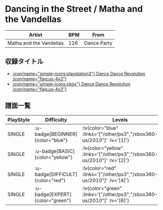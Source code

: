 # Dancing in the Street / Matha and the Vandellas

|Artist|BPM|From|
|------|---|----|
|Matha and the Vandellas|126|Dance Party|

## 収録タイトル

- [ :icon{name="simple-icons:playstation3"} Dance Dance Revolution :icon{name="flag:us-4x3"} ](/other/ps3)
- [ :icon{name="simple-icons:xbox"} Dance Dance Revolution :icon{name="flag:us-4x3"} ](/xbox360-us/2010)

## 譜面一覧

|PlayStyle|Difficulty|Levels|Notes|Movie|
|---------|----------|------|-----|-----|
|SINGLE| :u-badge[BEGINNER]{color="blue"} | :lv{color="blue" :links='["/other/ps3","/xbox360-us/2010"]' :lv='[1]'} |38/0||
|SINGLE| :u-badge[BASIC]{color="yellow"} | :lv{color="yellow" :links='["/other/ps3","/xbox360-us/2010"]' :lv='[2]'} |86/5||
|SINGLE| :u-badge[DIFFICULT]{color="red"} | :lv{color="red" :links='["/other/ps3","/xbox360-us/2010"]' :lv='[4]'} |153/0||
|SINGLE| :u-badge[EXPERT]{color="green"} | :lv{color="green" :links='["/other/ps3","/xbox360-us/2010"]' :lv='[6]'} |209/0||
